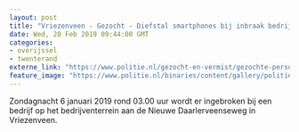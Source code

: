 ```yaml
---
layout: post
title: "Vriezenveen - Gezocht - Diefstal smartphones bij inbraak bedrijventerrein"
date: Wed, 20 Feb 2019 09:44:00 GMT
categories: 
- overijssel 
- twenterand 
externe_link: "https://www.politie.nl/gezocht-en-vermist/gezochte-personen/2019/februari/odl/diefstal-smartphones-bij-inbraak-bedrijventerrein.html"
feature_image: "https://www.politie.nl/binaries/content/gallery/politie/gezocht/verdachten/2019/februari/02-on/2019008769-1.jpg"
---
```


Zondagnacht 6 januari 2019 rond 03.00 uur wordt er ingebroken bij een bedrijf op het bedrijventerrein aan de Nieuwe Daarlerveenseweg in Vriezenveen.
